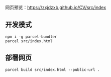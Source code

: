 网页预览：https://zxjdzxb.github.io/CV/src/index

## 开发模式

```
npm i -g parcel-bundler
parcel src/index.html
```

## 部署网页

```
parcel build src/index.html --public-url .
```
